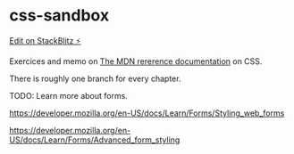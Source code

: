 # css-sandbox

[Edit on StackBlitz ⚡️](https://stackblitz.com/edit/css-sandbox)  

Exercices and memo on [The MDN rererence documentation](https://developer.mozilla.org/en-US/docs/Learn/CSS) on CSS.  

There is roughly one branch for every chapter.


TODO: Learn more about forms.

https://developer.mozilla.org/en-US/docs/Learn/Forms/Styling_web_forms

https://developer.mozilla.org/en-US/docs/Learn/Forms/Advanced_form_styling
